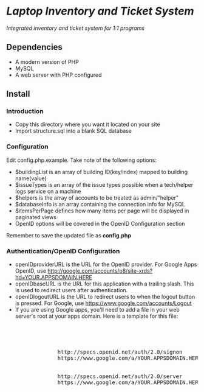 # _Laptop Inventory and Ticket System_
_Integrated inventory and ticket system for 1:1 programs_

## Dependencies
* A modern version of PHP
* MySQL
* A web server with PHP configured

## Install

### Introduction
* Copy this directory where you want it located on your site
* Import structure.sql into a blank SQL database

### Configuration
Edit config.php.example. Take note of the following options:

* $buildingList is an array of building ID(key/index) mapped to building name(value)
* $issueTypes is an array of the issue types possible when a tech/helper logs service on a machine
* $helpers is the array of accounts to be treated as admin/"helper"
* $databaseInfo is an array containing the connection info for MySQL
* $itemsPerPage defines how many items per page will be displayed in paginated views
* OpenID options will be covered in the OpenID Configuration section

Remember to save the updated file as **config.php**

### Authentication/OpenID Configuration

* openIDproviderURL is the URL for the OpenID provider. For Google Apps OpenID, use http://google.com/accounts/o8/site-xrds?hd=YOUR.APPSDOMAIN.HERE
* openIDbaseURL is the URL for this application with a trailing slash. This is used to redirect users after authentication.
* openIDlogoutURL is the URL to redirect users to when the logout button is pressed. For Google, use https://www.google.com/accounts/Logout
* If you are using Google apps, you'll need to add a file in your web server's root at your apps domain. Here is a template for this file:

<pre>
	<?xml version="1.0" encoding="UTF-8"?>
	<xrds:XRDS xmlns:xrds="xri://$xrds" xmlns="xri://$xrd*($v*2.0)">
		<XRD>
			<Service priority="0">
				<Type>http://specs.openid.net/auth/2.0/signon</Type>
				<URI>https://www.google.com/a/YOUR.APPSDOMAIN.HERE/o8/ud?be=o8</URI>
			</Service>
			<Service priority="0">
				<Type>http://specs.openid.net/auth/2.0/server</Type>
				<URI>https://www.google.com/a/YOUR.APPSDOMAIN.HERE/o8/ud?be=o8</URI>
			</Service>
		</XRD>
	</xrds:XRDS>
</pre>
